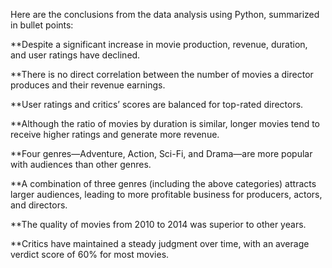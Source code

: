 Here are the conclusions from the data analysis using Python, summarized in bullet points:

**Despite a significant increase in movie production, revenue, duration, and user ratings have declined.

**There is no direct correlation between the number of movies a director produces and their revenue earnings.

**User ratings and critics’ scores are balanced for top-rated directors.

**Although the ratio of movies by duration is similar, longer movies tend to receive higher ratings and generate more revenue.

**Four genres—Adventure, Action, Sci-Fi, and Drama—are more popular with audiences than other genres.

**A combination of three genres (including the above categories) attracts larger audiences, leading to more profitable business for producers, actors, and directors.

**The quality of movies from 2010 to 2014 was superior to other years.

**Critics have maintained a steady judgment over time, with an average verdict score of 60% for most movies.
